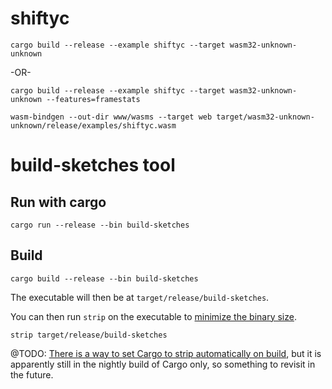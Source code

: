 # shiftyc

```
cargo build --release --example shiftyc --target wasm32-unknown-unknown
```

-OR-

```
cargo build --release --example shiftyc --target wasm32-unknown-unknown --features=framestats
```


```
wasm-bindgen --out-dir www/wasms --target web target/wasm32-unknown-unknown/release/examples/shiftyc.wasm
```


# build-sketches tool

## Run with cargo

```
cargo run --release --bin build-sketches
```

## Build

```
cargo build --release --bin build-sketches
```

The executable will then be at `target/release/build-sketches`.

You can then run `strip` on the executable to [minimize the binary size](https://github.com/johnthagen/min-sized-rust). 


```
strip target/release/build-sketches
```

@TODO: [There is a way to set Cargo to strip automatically on build](https://doc.rust-lang.org/cargo/reference/unstable.html#profile-strip-option), but it is apparently still in the nightly build of Cargo only, so something to revisit in the future. 


